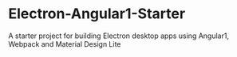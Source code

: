# Electron-Angular1-Starter
A starter project for building Electron desktop apps using Angular1, Webpack and Material Design Lite

